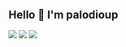 ## Hello 👋 I'm palodioup
![](http://github-profile-summary-cards.vercel.app/api/cards/repos-per-language?username=palodioup&theme=algolia)
![](http://github-profile-summary-cards.vercel.app/api/cards/most-commit-language?username=palodioup&theme=algolia)
![](http://github-profile-summary-cards.vercel.app/api/cards/stats?username=palodioup&theme=algolia)
